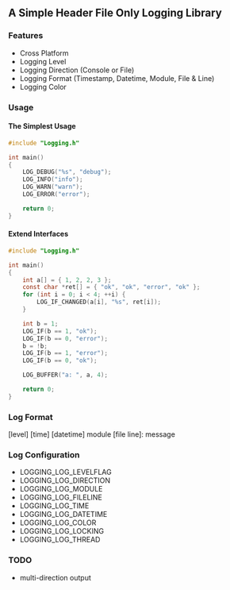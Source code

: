 ## A Simple Header File Only Logging Library

### Features

- Cross Platform
- Logging Level
- Logging Direction (Console or File)
- Logging Format (Timestamp, Datetime, Module, File & Line)
- Logging Color

### Usage

#### The Simplest Usage

```C
#include "Logging.h"

int main()
{
    LOG_DEBUG("%s", "debug");
    LOG_INFO("info");
    LOG_WARN("warn");
    LOG_ERROR("error");

    return 0;
}
```

#### Extend Interfaces

```C
#include "Logging.h"

int main()
{
    int a[] = { 1, 2, 2, 3 };
    const char *ret[] = { "ok", "ok", "error", "ok" };
    for (int i = 0; i < 4; ++i) {
        LOG_IF_CHANGED(a[i], "%s", ret[i]);
    }

    int b = 1;
    LOG_IF(b == 1, "ok");
    LOG_IF(b == 0, "error");
    b = !b;
    LOG_IF(b == 1, "error");
    LOG_IF(b == 0, "ok");

    LOG_BUFFER("a: ", a, 4);

    return 0;
}
```

### Log Format

[level] [time] [datetime] module [file line]: message

### Log Configuration

- LOGGING_LOG_LEVELFLAG
- LOGGING_LOG_DIRECTION
- LOGGING_LOG_MODULE
- LOGGING_LOG_FILELINE
- LOGGING_LOG_TIME
- LOGGING_LOG_DATETIME
- LOGGING_LOG_COLOR
- LOGGING_LOG_LOCKING
- LOGGING_LOG_THREAD

### TODO

- multi-direction output
